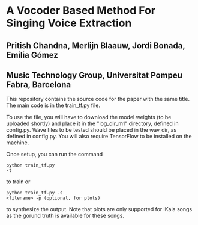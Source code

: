 
<h1>A Vocoder Based Method For Singing Voice Extraction</h1>

<h2>Pritish Chandna, Merlijn Blaauw, Jordi Bonada, Emilia Gómez</h2>

<h2>Music Technology Group, Universitat Pompeu Fabra, Barcelona</h2>

This repository contains the source code for the paper with the same title. The main code is in the train_tf.py file.

To use the file, you will have to download the model weights (to be uploaded shortly) and place it in the "log_dir_m1" directory, defined in config.py. Wave files to be tested should be placed in the wav_dir, as defined in config.py. You will also require TensorFlow to be installed on the machine. 

Once setup, you can run the command <pre><code>python train_tf.py -t</code></pre> to train or <pre><code>python train_tf.py -s &lt;filename&gt; -p (optional, for plots)</code></pre> to synthesize the output. Note that plots are only supported for iKala songs as the gorund truth is available for these songs. 
  
  

